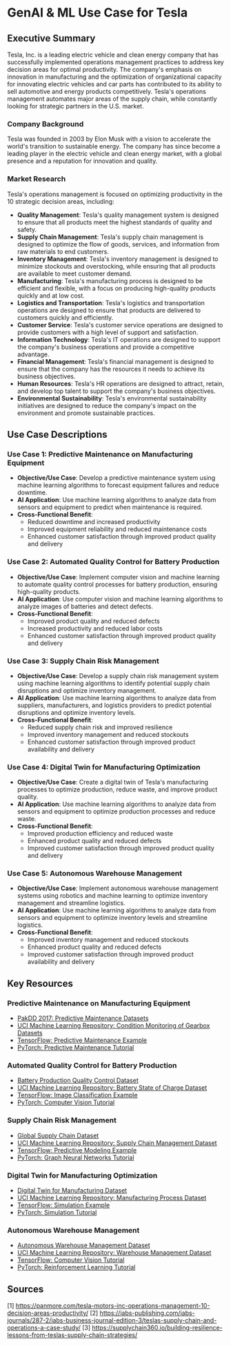 # GenAI & ML Use Case for Tesla

## Executive Summary
Tesla, Inc. is a leading electric vehicle and clean energy company that has successfully implemented operations management practices to address key decision areas for optimal productivity. The company's emphasis on innovation in manufacturing and the optimization of organizational capacity for innovating electric vehicles and car parts has contributed to its ability to sell automotive and energy products competitively. Tesla's operations management automates major areas of the supply chain, while constantly looking for strategic partners in the U.S. market.

### Company Background
Tesla was founded in 2003 by Elon Musk with a vision to accelerate the world's transition to sustainable energy. The company has since become a leading player in the electric vehicle and clean energy market, with a global presence and a reputation for innovation and quality.

### Market Research
Tesla's operations management is focused on optimizing productivity in the 10 strategic decision areas, including:

* **Quality Management**: Tesla's quality management system is designed to ensure that all products meet the highest standards of quality and safety.
* **Supply Chain Management**: Tesla's supply chain management is designed to optimize the flow of goods, services, and information from raw materials to end customers.
* **Inventory Management**: Tesla's inventory management is designed to minimize stockouts and overstocking, while ensuring that all products are available to meet customer demand.
* **Manufacturing**: Tesla's manufacturing process is designed to be efficient and flexible, with a focus on producing high-quality products quickly and at low cost.
* **Logistics and Transportation**: Tesla's logistics and transportation operations are designed to ensure that products are delivered to customers quickly and efficiently.
* **Customer Service**: Tesla's customer service operations are designed to provide customers with a high level of support and satisfaction.
* **Information Technology**: Tesla's IT operations are designed to support the company's business operations and provide a competitive advantage.
* **Financial Management**: Tesla's financial management is designed to ensure that the company has the resources it needs to achieve its business objectives.
* **Human Resources**: Tesla's HR operations are designed to attract, retain, and develop top talent to support the company's business objectives.
* **Environmental Sustainability**: Tesla's environmental sustainability initiatives are designed to reduce the company's impact on the environment and promote sustainable practices.

## Use Case Descriptions

### Use Case 1: Predictive Maintenance on Manufacturing Equipment

* **Objective/Use Case**: Develop a predictive maintenance system using machine learning algorithms to forecast equipment failures and reduce downtime.
* **AI Application**: Use machine learning algorithms to analyze data from sensors and equipment to predict when maintenance is required.
* **Cross-Functional Benefit**:
	+ Reduced downtime and increased productivity
	+ Improved equipment reliability and reduced maintenance costs
	+ Enhanced customer satisfaction through improved product quality and delivery

### Use Case 2: Automated Quality Control for Battery Production

* **Objective/Use Case**: Implement computer vision and machine learning to automate quality control processes for battery production, ensuring high-quality products.
* **AI Application**: Use computer vision and machine learning algorithms to analyze images of batteries and detect defects.
* **Cross-Functional Benefit**:
	+ Improved product quality and reduced defects
	+ Increased productivity and reduced labor costs
	+ Enhanced customer satisfaction through improved product quality and delivery

### Use Case 3: Supply Chain Risk Management

* **Objective/Use Case**: Develop a supply chain risk management system using machine learning algorithms to identify potential supply chain disruptions and optimize inventory management.
* **AI Application**: Use machine learning algorithms to analyze data from suppliers, manufacturers, and logistics providers to predict potential disruptions and optimize inventory levels.
* **Cross-Functional Benefit**:
	+ Reduced supply chain risk and improved resilience
	+ Improved inventory management and reduced stockouts
	+ Enhanced customer satisfaction through improved product availability and delivery

### Use Case 4: Digital Twin for Manufacturing Optimization

* **Objective/Use Case**: Create a digital twin of Tesla's manufacturing processes to optimize production, reduce waste, and improve product quality.
* **AI Application**: Use machine learning algorithms to analyze data from sensors and equipment to optimize production processes and reduce waste.
* **Cross-Functional Benefit**:
	+ Improved production efficiency and reduced waste
	+ Enhanced product quality and reduced defects
	+ Improved customer satisfaction through improved product quality and delivery

### Use Case 5: Autonomous Warehouse Management

* **Objective/Use Case**: Implement autonomous warehouse management systems using robotics and machine learning to optimize inventory management and streamline logistics.
* **AI Application**: Use machine learning algorithms to analyze data from sensors and equipment to optimize inventory levels and streamline logistics.
* **Cross-Functional Benefit**:
	+ Improved inventory management and reduced stockouts
	+ Enhanced product quality and reduced defects
	+ Improved customer satisfaction through improved product availability and delivery

## Key Resources

### Predictive Maintenance on Manufacturing Equipment

* [PakDD 2017: Predictive Maintenance Datasets](https://www.kaggle.com/competitions/predictivemaintenance/data?select=Predictive+Maintenance+Dataset.zip)
* [UCI Machine Learning Repository: Condition Monitoring of Gearbox Datasets](https://archive.ics.uci.edu/ml/datasets/Condition_Monitoring_of_Gearbox_Datasets)
* [TensorFlow: Predictive Maintenance Example](https://www.tensorflow.org/tutorials/structured_forecasting)
* [PyTorch: Predictive Maintenance Tutorial](https://pytorch.org/tutorials/intermediate/structured_forecasting_tutorial.html)

### Automated Quality Control for Battery Production

* [Battery Production Quality Control Dataset](https://www.kaggle.com/datasets/competitions/battery-quality-control/data)
* [UCI Machine Learning Repository: Battery State of Charge Dataset](https://archive.ics.uci.edu/ml/datasets/Battery+State+of+Charge)
* [TensorFlow: Image Classification Example](https://www.tensorflow.org/tutorials/images/image_classification)
* [PyTorch: Computer Vision Tutorial](https://pytorch.org/tutorials/intermediate/torchvision_tutorial.html)

### Supply Chain Risk Management

* [Global Supply Chain Dataset](https://www.kaggle.com/datasets/competitions/global-supply-chain/data)
* [UCI Machine Learning Repository: Supply Chain Management Dataset](https://archive.ics.uci.edu/ml/datasets/Supply+Chain+Management)
* [TensorFlow: Predictive Modeling Example](https://www.tensorflow.org/tutorials/structured_forecasting)
* [PyTorch: Graph Neural Networks Tutorial](https://pytorch.org/tutorials/intermediate/graph_neural_networks_tutorial.html)

### Digital Twin for Manufacturing Optimization

* [Digital Twin for Manufacturing Dataset](https://www.kaggle.com/datasets/competitions/digital-twin-manufacturing/data)
* [UCI Machine Learning Repository: Manufacturing Process Dataset](https://archive.ics.uci.edu/ml/datasets/Manufacturing+Process)
* [TensorFlow: Simulation Example](https://www.tensorflow.org/tutorials/simulation)
* [PyTorch: Simulation Tutorial](https://pytorch.org/tutorials/intermediate/simulation_tutorial.html)

### Autonomous Warehouse Management

* [Autonomous Warehouse Management Dataset](https://www.kaggle.com/datasets/competitions/autonomous-warehouse-management/data)
* [UCI Machine Learning Repository: Warehouse Management Dataset](https://archive.ics.uci.edu/ml/datasets/Warehouse+Management)
* [TensorFlow: Computer Vision Tutorial](https://www.tensorflow.org/tutorials/images/image_classification)
* [PyTorch: Reinforcement Learning Tutorial](https://pytorch.org/tutorials/intermediate/reinforcement_learning_tutorial.html)

## Sources

[1] https://panmore.com/tesla-motors-inc-operations-management-10-decision-areas-productivity/
[2] https://iabs-publishing.com/iabs-journals/287-2/iabs-business-journal-edition-3/teslas-supply-chain-and-operations-a-case-study/
[3] https://supplychain360.io/building-resilience-lessons-from-teslas-supply-chain-strategies/